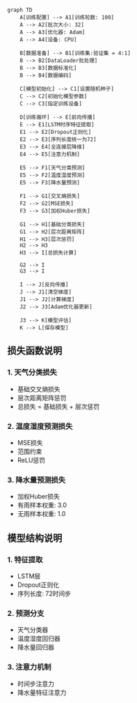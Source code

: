 ```mermaid
graph TD
    A[训练配置] --> A1[训练轮数: 100]
    A --> A2[批次大小: 32]
    A --> A3[优化器: Adam]
    A --> A4[设备: CPU]
    
    B[数据准备] --> B1[训练集:验证集 = 4:1]
    B --> B2[DataLoader批处理]
    B --> B3[数据标准化]
    B --> B4[数据编码]
    
    C[模型初始化] --> C1[设置随机种子]
    C --> C2[初始化模型参数]
    C --> C3[指定训练设备]
    
    D[训练循环] --> E[前向传播]
    E --> E1[LSTM时序特征提取]
    E1 --> E2[Dropout正则化]
    E2 --> E3[序列长度统一为72]
    E3 --> E4[全连接层降维]
    E4 --> E5[注意力机制]
    
    E5 --> F1[天气分类预测]
    E5 --> F2[温度湿度预测]
    E5 --> F3[降水量预测]
    
    F1 --> G1[交叉熵损失]
    F2 --> G2[MSE损失]
    F3 --> G3[加权Huber损失]
    
    G1 --> H1[基础分类损失]
    G1 --> H2[层次距离矩阵]
    H1 --> H3[层次惩罚]
    H2 --> H3
    H3 --> I[总损失计算]
    
    G2 --> I
    G3 --> I
    
    I --> J[反向传播]
    J --> J1[清空梯度]
    J1 --> J2[计算梯度]
    J2 --> J3[Adam优化器更新]
    
    J3 --> K[模型评估]
    K --> L[保存模型]
```

## 损失函数说明

### 1. 天气分类损失
- 基础交叉熵损失
- 层次距离矩阵惩罚
- 总损失 = 基础损失 + 层次惩罚

### 2. 温度湿度预测损失
- MSE损失
- 范围约束
- ReLU惩罚

### 3. 降水量预测损失
- 加权Huber损失
- 有雨样本权重: 3.0
- 无雨样本权重: 1.0

## 模型结构说明

### 1. 特征提取
- LSTM层
- Dropout正则化
- 序列长度: 72时间步

### 2. 预测分支
- 天气分类器
- 温度湿度回归器
- 降水量回归器

### 3. 注意力机制
- 时间步注意力
- 降水量特征注意力 